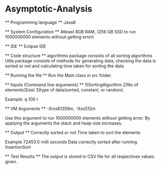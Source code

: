 # Asymptotic-Analysis

** Programming language **
Java8

** System Configuration **
Atleast 8GB RAM, (256 GB SSD to run 1000000000 elements without getting error)

** IDE **
Eclipse IDE


** Code structure **
algorithms package consists of all sorting algorithms
Utils package consists of methods for generating data, checking the data is sorted or not and calculating time taken for sorting the data

** Running the file **
Run the Main class in src folder.

** Inputs (Command line arguments) **
1)SortingAlgorithm
2)No of elements(Size)
3)type of data(sorted, constant, or random). 

Example: q 100 r


** VM Arguments **
-Xmx81356m, -Xss512m

Use this argument to run 1000000000 elements without getting error.
By applying the arguments the stack and heap size increases.

** Output **
Correctly sorted or not
Time taken to sort the elements

Example
72453.0 milli seconds
Data correctly sorted after running InsertionSort


** Test Results **
The output is stored in CSV file for all respectives values given.





